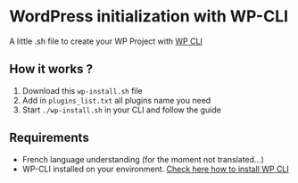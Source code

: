# WordPress initialization with WP-CLI
A little .sh file to create your WP Project with [WP CLI](https://wp-cli.org/fr/)

## How it works ?
1. Download this `wp-install.sh` file
2. Add in `plugins_list.txt` all plugins name you need
3. Start `./wp-install.sh` in your CLI and follow the guide

## Requirements
* French language understanding (for the moment not translated...)
* WP-CLI installed on your environment. [Check here how to install WP CLI](https://wp-cli.org/fr/#installation)
